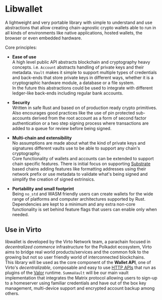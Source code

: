 # Libwallet

A lightweight and very portable library with simple to understand and use
abstractions that allow creating chain-agnostic crypto wallets able to run in
all kinds of environments like native applications, hosted wallets, the browser
or even embedded hardware.

Core principles:

- **Ease of use**  
  A high level public API abstracts blockchain and cryptography heavy concepts.
  i.e. `Account` abstracts handling of private keys and their metadata. 
  `Vault` makes it simple to support multiple types of credentials and
  back-ends that store private keys in different ways, whether it is a
  cryptographic hardware module, a database or a file system.  
  In the future this abstractions could be used to integrate with different
  ledger-like back-ends including regular bank accounts.

- **Security**  
  Written in safe Rust and based on of production ready crypto primitives. Also
  encourages good practices like the use of pin protected sub-accounts derived
  from the root account as a form of second factor authentication or a two step
  signing process where transactions are added to a queue for review before
  being signed.

- **Multi-chain and extensibility**  
  No assumptions are made about what the kind of private keys and signatures
  different vaults use to be able to support any chain's cryptography.  
  Core functionality of wallets and accounts can be extended to support chain
  specific features. There is initial focus on supporting [Substrate][1] based
  chains adding features like formatting addresses using their network prefix
  or use metadata to validate what's being signed and simplify the creation of
  signed extrinsics.
   
- **Portability and small footprint**  
  Being `no_std` and WASM friendly users can create wallets for the wide range
  of platforms and computer architectures supported by Rust. Dependencies are
  kept to a minimum and any extra non-core functionality is set behind feature
  flags that users can enable only when needed.
  
[1]: https://substrate.io/

## Use in Virto

libwallet is developed by the Virto Network team, a parachain focused in
*decentralized commerce* infrastructure for the Polkadot ecosystem, Virto aims
to bridge real world products/services and the common folk to the growing but
not so user friendly world of interconnected blockchains.  
This library will be used as the core component of the **Wallet API**, one of
Virto's *decentralizable*, composable and easy to use [HTTP APIs][2] that run
as plugins of the [Valor][3] runtime.
`SummaVault` will be our main vault implementation that integrates the Matrix
protocol allowing users to sign-up to a homeserver using familiar credentials
and have out of the box key management, multi-device support and encrypted
account backup among others.

[2]: https://github.com/virto-network/virto-apis
[3]: https://github.com/virto-network/valor
